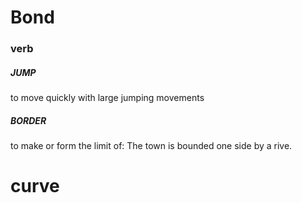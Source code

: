 # Bond
### verb 
##### JUMP
to move quickly with large jumping movements  
##### BORDER
to make or form the limit of: The town is bounded one side by a rive.


# curve

